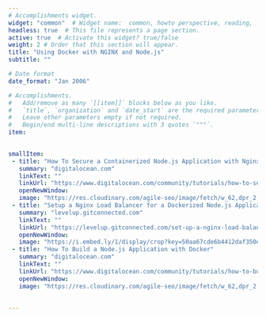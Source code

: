 ```yaml
---
# Accomplishments widget.
widget: "common"  # Widget name:  common, howto perspective, reading,  etc
headless: true  # This file represents a page section.
active: true  # Activate this widget? true/false
weight: 2 # Order that this section will appear.
title: "Using Docker with NGINX and Node.js"
subtitle: ""

# Date format
date_format: "Jan 2006"

# Accomplishments.
#   Add/remove as many `[[item]]` blocks below as you like.
#   `title`, `organization` and `date_start` are the required parameters.
#   Leave other parameters empty if not required.
#   Begin/end multi-line descriptions with 3 quotes `"""`.
item:
 

smallItem: 
 - title: "How To Secure a Containerized Node.js Application with Nginx and Docker Compose"
   summary: "digitalocean.com"
   linkText: ""
   linkUrl: "https://www.digitalocean.com/community/tutorials/how-to-secure-a-containerized-node-js-application-with-nginx-let-s-encrypt-and-docker-compose"
   openNewWindow: 
   image: "https://res.cloudinary.com/agile-seo/image/fetch/w_62,dpr_2.0,d_blank_am8gzx.png/https%3A%2F%2Flogo.clearbit.com%2Fdigitalocean.com%3Fsize%3D250" 
 - title: "Setup a Nginx Load Balancer for a Dockerized Node.js Application"
   summary: "levelup.gitconnected.com"
   linkText: ""
   linkUrl: "https://levelup.gitconnected.com/set-up-a-nginx-load-balancer-for-a-dockerized-node-js-application-6bff1a54655a"
   openNewWindow: 
   image: "https://i.embed.ly/1/display/crop?key=50aa67cde6b4412daf350e3f34226686&amp;width=200&amp;height=150&amp;errorurl=https%3A%2F%2Fs2-embed-ly.s3.amazonaws.com%2Fdisplay%2Fv1%2Fimages%2Flogo.png&amp;url=https%3A%2F%2Fmiro.medium.com%2Fmax%2F581%2F1*diDDMGTnbnfVn1uqnqWf4w.png" 
 - title: "How To Build a Node.js Application with Docker"
   summary: "digitalocean.com"
   linkText: ""
   linkUrl: "https://www.digitalocean.com/community/tutorials/how-to-build-a-node-js-application-with-docker"
   openNewWindow: 
   image: "https://res.cloudinary.com/agile-seo/image/fetch/w_62,dpr_2.0,d_blank_am8gzx.png/https%3A%2F%2Flogo.clearbit.com%2Fdigitalocean.com%3Fsize%3D250" 
 
 
---
```

    